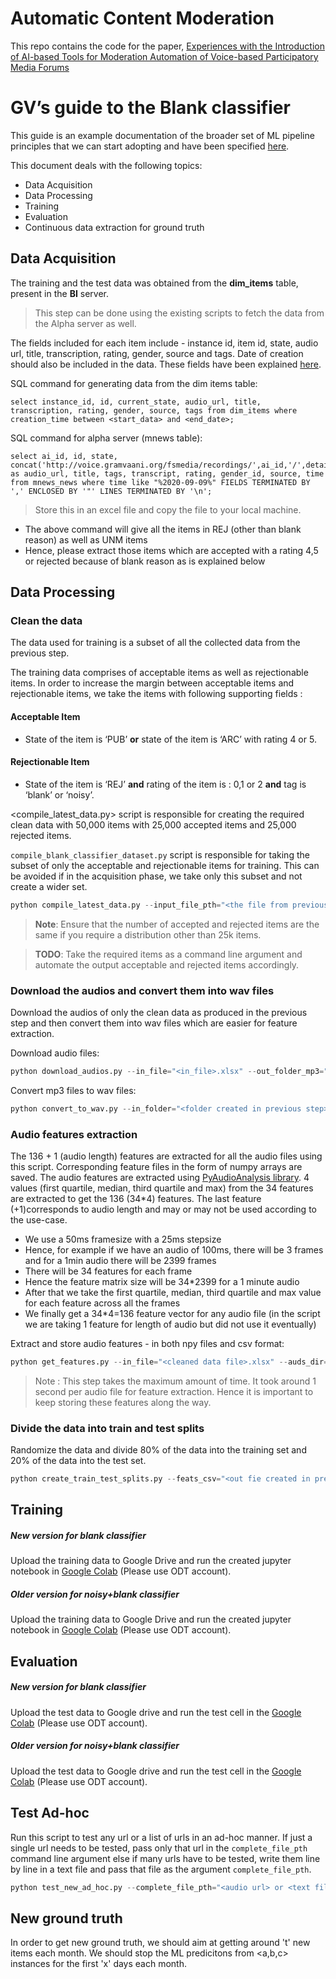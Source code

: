 # Automatic Content Moderation

This repo contains the code for the paper, [Experiences with the Introduction of AI-based Tools for Moderation Automation of Voice-based Participatory Media Forums](https://arxiv.org/abs/2108.04208)

# GV’s guide to the Blank classifier

This guide is an example documentation of the broader set of ML pipeline principles that we can start adopting and have been specified [here](https://docs.google.com/document/d/1FXRsISYdjVHRf6YVyfGMbYuA3TenWfHfb0SebJ6Cw54/edit?usp=sharing).

This document deals with the following topics:
- Data Acquisition
- Data Processing
- Training
- Evaluation
- Continuous data extraction for ground truth

## Data Acquisition

The training and the test data was obtained from the <strong>dim_items</strong> table, present in the <strong>BI</strong> server.

> This step can be done using the existing scripts to fetch the data from the Alpha server as well.

The fields included for each item include - instance id, item id, state, audio url, title, transcription, rating, gender, source and tags. Date of creation should also be included in the data. These fields have been explained [here](https://docs.google.com/document/d/1c14cZRFRo5_2_oKxkCfqVFDgEIPyHFGU3qflhmO4oA8/edit?usp=sharing). 

SQL command for generating data from the dim items table:

```
select instance_id, id, current_state, audio_url, title, transcription, rating, gender, source, tags from dim_items where creation_time between <start_data> and <end_date>;
```


SQL command for alpha server (mnews table):

```
select ai_id, id, state, concat('http://voice.gramvaani.org/fsmedia/recordings/',ai_id,'/',detail_id,'.mp3') as audio_url, title, tags, transcript, rating, gender_id, source, time from mnews_news where time like "%2020-09-09%" FIELDS TERMINATED BY ',' ENCLOSED BY '"' LINES TERMINATED BY '\n';
```

> Store this in an excel file and copy the file to your local machine.

- The above command will give all the items in REJ (other than blank reason) as well as UNM items
- Hence, please extract those items which are accepted with a rating 4,5 or rejected because of blank reason as is explained below

## Data Processing

### Clean the data

The data used for training is a subset of all the collected data from the previous step. 

The training data comprises of acceptable items as well as rejectionable items. In order to increase the margin between acceptable items and rejectionable items, we take the items with following supporting fields :

#### Acceptable Item
- State of the item is ‘PUB’ <b>or</b> state of the item is ‘ARC’ with rating 4 or 5.

#### Rejectionable Item
- State of the item is ‘REJ’ <b>and</b> rating of the item is : 0,1 or 2 <b>and</b> tag is ‘blank’ or ‘noisy’.

<compile_latest_data.py> script is responsible for creating the required clean data with 50,000 items with 25,000 accepted items and 25,000 rejected items.

<code>compile_blank_classifier_dataset.py</code> script is responsible for taking the subset of only the acceptable and rejectionable items for training. This can be avoided if in the acquisition phase, we take only this subset and not create a wider set.

```python
python compile_latest_data.py --input_file_pth="<the file from previous step.xlsx>" --out_file_name="<Name of out file.xlsx>"
```

> <b>Note</b>: Ensure that the number of accepted and rejected items are the same if you require a distribution other than 25k items.

> <b>TODO</b>: Take the required items as a command line argument and automate the output acceptable and rejected items accordingly.

### Download the audios and convert them into wav files

Download the audios of only the clean data as produced in the previous step and then convert them into wav files which are easier for feature extraction.

Download audio files:
```python
python download_audios.py --in_file="<in_file>.xlsx" --out_folder_mp3="<folder name>"
```

Convert mp3 files to wav files:
```python
python convert_to_wav.py --in_folder="<folder created in previous step>" --out_folder="<folder containing wav audios>"
```

### Audio features extraction

The 136 + 1 (audio length) features are extracted for all the audio files using this script. Corresponding feature files in the form of numpy arrays are saved. The audio features are extracted using [PyAudioAnalysis library](https://github.com/tyiannak/pyAudioAnalysis/wiki/3.-Feature-Extraction). 4 values (first quartile, median, third quartile and max) from the 34 features are extracted to get the 136 (34*4) features. The last feature (+1)corresponds to audio length and may or may not be used according to the use-case.

- We use a 50ms framesize with a 25ms stepsize
- Hence, for example if we have an audio of 100ms, there will be 3 frames and for a 1min audio there will be 2399 frames
- There will be 34 features for each frame
- Hence the feature matrix size will be 34*2399 for a 1 minute audio
- After that we take the first quartile, median, third quartile and max value for each feature across all the frames
- We finally get a 34*4=136 feature vector for any audio file (in the script we are taking 1 feature for length of audio but did not use it eventually)

Extract and store audio features - in both npy files and csv format:
```python
python get_features.py --in_file="<cleaned data file>.xlsx" --auds_dir="<wav files>" --out_file="<features csv>.csv" --feats_dir="<dir containing npy files for features>"
```

> Note : This step takes the maximum amount of time. It took around 1 second per audio file for feature extraction. Hence it is important to keep storing these features along the way.


### Divide the data into train and test splits

Randomize the data and divide 80% of the data into the training set and 20% of the data into the test set.
```python
python create_train_test_splits.py --feats_csv="<out fie created in previous step>" --train_csv="csv containing training set" --test_csv="<csv containing test set>"
```

## Training

##### New version for blank classifier
Upload the training data to Google Drive and run the created jupyter notebook in [Google Colab](https://colab.research.google.com/drive/1GidaFgeJ70MZIgamq2FSofL99xmaGDfj?usp=sharing) (Please use ODT account).

##### Older version for noisy+blank classifier
Upload the training data to Google Drive and run the created jupyter notebook in [Google Colab](https://colab.research.google.com/drive/1TuHW9jskxx9Snhe817MzxeuMgOi82uDl?usp=sharing) (Please use ODT account).

## Evaluation

##### New version for blank classifier
Upload the test data to Google drive and run the test cell in the [Google Colab](https://colab.research.google.com/drive/1GidaFgeJ70MZIgamq2FSofL99xmaGDfj?usp=sharing) (Please use ODT account).

##### Older version for noisy+blank classifier
Upload the test data to Google drive and run the test cell in the [Google Colab](https://colab.research.google.com/drive/1TuHW9jskxx9Snhe817MzxeuMgOi82uDl?usp=sharing) (Please use ODT account).

## Test Ad-hoc

Run this script to test any url or a list of urls in an ad-hoc manner. If just a single url needs to be tested, pass only that url in the `complete_file_pth` command line argument else if many urls have to be tested, write them line by line in a text file and pass that file as the argument `complete_file_pth`.

```python
python test_new_ad_hoc.py --complete_file_pth="<audio url> or <text file containing urls>" --model_ckpt="<trained pickle model>" --scaler_model_ckpt="trained scaler normalization model" --audio_dest_pth_mp3="<folder containing mp3 files>" --audio_dest_pth_wav="<folder containing wav files>" --feats_dir="<folder containing audio features>" --use_length_feat="<True> or <False>"
```
## New ground truth

In order to get new ground truth, we should aim at getting around 't' new items each month.
We should stop the ML predicitons from <a,b,c> instances for the first 'x' days each month.

